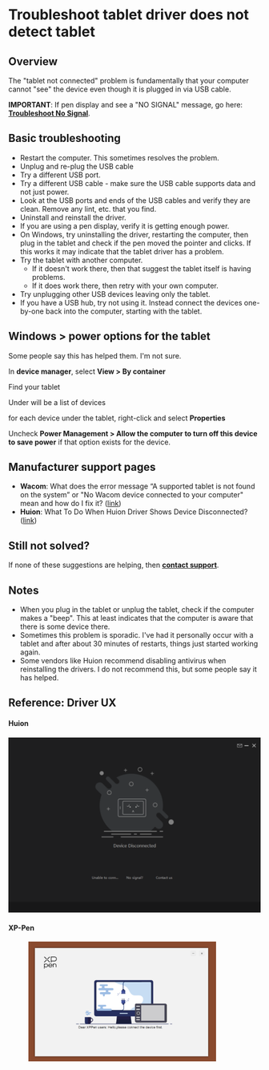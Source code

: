 # Troubleshoot tablet driver does not detect tablet

## Overview

The "tablet not connected" problem is fundamentally that your computer cannot "see" the device even though it is plugged in via USB cable.

**IMPORTANT**: If pen display and see a "NO SIGNAL" message, go here: [**Troubleshoot No Signal**](troubleshoot-no-signal.md).

## Basic troubleshooting&#x20;

* Restart the computer. This sometimes resolves the problem.
* Unplug and re-plug the USB cable
* Try a different USB port.
* Try a different USB cable - make sure the USB cable supports data and not just power.
* Look at the USB ports and ends of the USB cables and verify they are clean. Remove any lint, etc. that you find.
* Uninstall and reinstall the driver.
* If you are using a pen display, verify it is getting enough power.
* On Windows, try uninstalling the driver, restarting the computer, then plug in the tablet and check if the pen moved the pointer and clicks. If this works it may indicate that the tablet driver has a problem.
* Try the tablet with another computer.
  * If it doesn't work there, then that suggest the tablet itself is having problems.
  * If it does work there, then retry with your own computer.&#x20;
* Try unplugging other USB devices leaving only the tablet.&#x20;
* If you have a USB hub, try not using it. Instead connect the devices one-by-one back into the computer, starting with the tablet.

## Windows > power options for the tablet

Some people say this has helped them. I'm not sure.&#x20;

In **device manager**, select **View > By container**

Find your tablet

Under will be a list of devices

for each device under the tablet, right-click and select **Properties**

Uncheck **Power Management > Allow the computer to turn off this device to save power** if that option exists for the device.



## Manufacturer support pages

* **Wacom**: What does the error message “A supported tablet is not found on the system” or "No Wacom device connected to your computer" mean and how do I fix it? ([link](https://support.wacom.com/hc/en-us/articles/1500006339862))
* **Huion**: What To Do When Huion Driver Shows Device Disconnected?  ([link](https://support.huion.com/en/support/solutions/articles/44001163422-what-to-do-when-huion-driver-shows-device-disconnected-))

## Still not solved?

If none of these suggestions are helping, then [**contact support**](../guides/general/contacting-support.md).

## Notes

* When you plug in the tablet or unplug the tablet, check if the computer makes a "beep". This at least indicates that the computer is aware that there is some device there.
* Sometimes this problem is sporadic. I've had it personally occur with a tablet and after about 30 minutes of restarts, things just started working again.
* Some vendors like Huion recommend disabling antivirus when reinstalling the drivers. I do not recommend this, but some people say it has helped.

## Reference: Driver UX

#### Huion

#### ![](<../.gitbook/assets/Huion device disconnected.png>)

#### XP-Pen

<div align="left">

<figure><img src="../.gitbook/assets/image (2).png" alt="" width="375"><figcaption></figcaption></figure>

</div>

##

